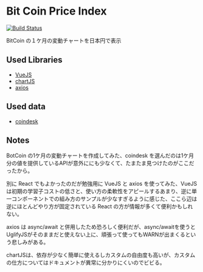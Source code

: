 # Bit Coin Price Index

[![Build Status](https://travis-ci.org/myLifeAsaDog/bitcoin.svg?branch=master)](https://travis-ci.org/myLifeAsaDog/bitcoin)

BitCoin の１ケ月の変動チャートを日本円で表示

## Used Libraries

- [VueJS](https://jp.vuejs.org/index.html)
- [chartJS](http://www.chartjs.org/)
- [axios](https://github.com/mzabriskie/axios)

## Used data

- [coindesk](https://www.coindesk.com/api/)

## Notes

BotCoin の1ケ月の変動チャートを作成してみた、coindesk を選んだのは1ケ月分の値を提供しているAPIが意外ににも少なくて、たまたま見つけたのがここだったから。

別に React でもよかったのだが勉強用に VueJS と axios を使ってみた、VueJS は初期の学習子コストの低さと、使い方の柔軟性をアピールするあまり、逆に単一コンポーネントでの組み方のサンプルが少なすぎるように感じた、ここら辺は逆にほとんどやり方が固定されている React の方が情報が多くて便利かもしれない。

axios は async/await と併用したため恐ろしく便利だが、async/awaitを使うとUglifyJSがそのままだと使えない上に、頑張って使ってもWARNが出まくるという悲しみがある。

chartJSは、依存が少なく簡単に使えるしカスタムの自由度も高いが、カスタムの仕方についてはドキュメントが異常に分かりにくいのでビビる。
